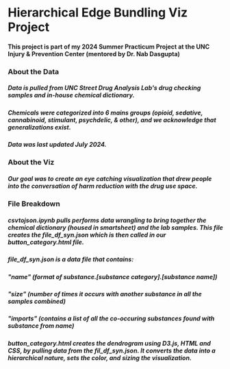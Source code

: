 # Hierarchical Edge Bundling Viz Project

#### This project is part of my 2024 Summer Practicum Project at the UNC Injury & Prevention Center (mentored by Dr. Nab Dasgupta)

### About the Data
##### Data is pulled from UNC Street Drug Analysis Lab's drug checking samples and in-house chemical dictionary. 
##### Chemicals were categorized into 6 mains groups (opioid, sedative, cannabinoid, stimulant, psychdelic, & other), and we acknowledge that generalizations exist.
##### Data was last updated July 2024. 

### About the Viz
##### Our goal was to create an eye catching visualization that drew people into the conversation of harm reduction with the drug use space. 

### File Breakdown

##### csvtojson.ipynb pulls performs data wrangling to bring together the chemical dictionary (housed in smartsheet) and the lab samples. This file creates the file_df_syn.json which is then called in our button_category.html file. 

##### file_df_syn.json is a data file that contains:
##### "name" (format of substance.[substance category].[substance name])
##### "size" (number of times it occurs with another substance in all the samples combined)
##### "imports" (contains a list of all the co-occuring substances found with substance from name)

##### button_category.html creates the dendrogram using D3.js, HTML and CSS, by pulling data from the fil_df_syn.json. It converts the data into a hierarchical nature, sets the color, and sizing the visualization. 







